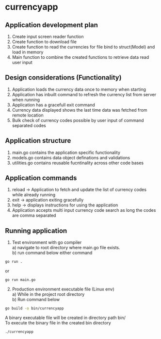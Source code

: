 # currencyapp

## Application development plan 
1. Create input screen reader function
2. Create function to download file 
3. Create function to read the currencies for file bind to struct(Model) and load in memory
4. Main function to combine the created functions to retrieve data read user input 


## Design considerations (Functionality)
1. Application loads the currency data once to memory when starting 
2. Application has inbuilt command to refresh the currency list from server when running
3. Application has a gracefull exit command
4. Currency data displayed shows the last time data was fetched from remote location
5. Bulk check of currency codes possible by user input of command separated codes

## Application structure 
1. main.go contains the application specific functionality
2. models.go contains data object definations and validations
3. utilities.go contains reusable fucntinality across other code bases 

## Application commands 
1. reload -> Application to fetch and update the list of currency codes while already running
2. exit -> application exiting gracefully 
3. help -> displays instructions for using the application
4. Application accepts multi input currency code search as long the codes are comma separated


## Running application
1. Test environment with go compiler  
a) navigate to root directory where main.go file exists.  
b) run command below either command
```bash
go run .
```
or 
```bash
go run main.go
```

2. Production environment executable file (Linux env)  
a) While in the project root directory  
b) Run command below  
```bash
go build -o bin/currencyapp
```
A binary executable file will be created in directory path bin/  
To execute the binary file in the created bin directory
```bash
./currencyapp
```

